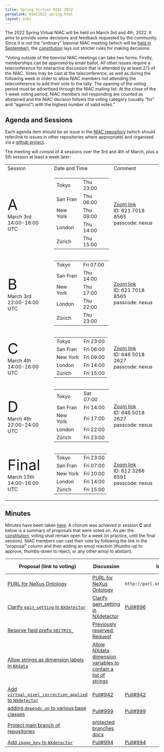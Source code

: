 ```yaml
---
title: Spring Virtual NIAC 2022
permalink: NIAC2022_spring.html
layout: wiki
---
```


The 2022 Spring Virtual NIAC will be held on March 3rd and 4th, 2022. It aims to provide some decisions and feedback requested by the community.
Since it is not the "ordinary" biennial NIAC meeting (which will be [held in September](https://www.nexusformat.org/NIAC2022.html)), the [constitution](https://www.nexusformat.org/NIAC.html) lays out stricter rules for making decisions: 

"Voting outside of the biennial NIAC meetings can take two forms. Firstly, memberships can be approved by email ballot. All other issues require a teleconference for interactive discussion that is attended by at least 2/3 of the NIAC. Votes may be cast at the teleconference, as well as during the following week in order to allow NIAC members not attending the teleconference to add their vote to the tally. The opening of the voting period must be advertised through the NIAC mailing list. At the close of the 1-week voting period, NIAC members not responding are counted as abstained and the NIAC decision follows the voting category (usually “for” and “against”) with the highest number of valid votes."

Agenda and Sessions
----------------
Each agenda item should be an issue in the [NIAC repository](https://github.com/nexusformat/NIAC/issues) (which should refer/link to issues in other repositories where appropriate) and organised via a [github project](https://github.com/nexusformat/NIAC/projects/4).

The meeting will consist of 4 sessions over the 3rd and 4th of March, plus a 5th session at least a week later:
<table>
<TR><TD> Session </TD><TD> Date and Time </TD><TD> Comment </TD></TR>
<TR><TD> <font size="+10">A</font> <BR>March 3rd<BR>14:00-16:00 UTC</TD><TD>
<table>
<TR><TD>Tokyo</TD><TD>Thu 23:00</TD></TR>
<TR><TD>San Fran</TD><TD>Thu 06:00</TD></TR>
<TR><TD>New York</TD><TD>Thu 09:00</TD></TR>
<TR><TD>London</TD><TD>Thu 14:00</TD></TR>
<TR><TD>Zürich</TD><TD>Thu 15:00</TD></TR>
</table>
</TD><TD> <A href="https://psich.zoom.us/j/62170188565?pwd=VUNUMDR5V3NNRDFHd3pzM2liQnplZz09">Zoom link</A><BR>
  ID: 621 7018 8565 <BR>passcode: nexus</TD></TR>
<TR><TD> <font size="+10">B</font> <BR>March 3rd<BR>22:00-24:00 UTC </TD><TD>
<table>
<TR><TD>Tokyo</TD><TD>Fri 07:00</TD></TR>
<TR><TD>San Fran</TD><TD>Thu 14:00</TD></TR>
<TR><TD>New York</TD><TD>Thu 17:00</TD></TR>
<TR><TD>London</TD><TD>Thu 22:00</TD></TR>
<TR><TD>Zürich</TD><TD>Thu 23:00</TD></TR>
</table>
  </TD><TD> <A href="https://psich.zoom.us/j/62170188565?pwd=VUNUMDR5V3NNRDFHd3pzM2liQnplZz09">Zoom link</A><BR>
  ID: 621 7018 8565 <BR>passcode: nexus </TD></TR>
<TR><TD> <font size="+10">C</font> <BR>March 4th<BR>14:00-16:00 UTC</TD><TD>
<table>
<TR><TD>Tokyo</TD><TD>Fri 23:00</TD></TR>
<TR><TD>San Fran</TD><TD>Fri 06:00</TD></TR>
<TR><TD>New York</TD><TD>Fri 09:00</TD></TR>
<TR><TD>London</TD><TD>Fri 14:00</TD></TR>
<TR><TD>Zürich</TD><TD>Fri 15:00</TD></TR>
</table>
  </TD><TD> <A href="https://psich.zoom.us/j/64650182627?pwd=c08xY0NxRGt1Z0FaQkxZRlRBZEVTUT09">Zoom link</A><BR>
  ID: 646 5018 2627 <BR>passcode: nexus  </TD></TR>
<TR><TD> <font size="+10">D</font> <BR>March 4th<BR>22:00-24:00 UTC</TD><TD> 
<table>
<TR><TD>Tokyo</TD><TD>Sat 07:00</TD></TR>
<TR><TD>San Fran</TD><TD>Fri 14:00</TD></TR>
<TR><TD>New York</TD><TD>Fri 17:00</TD></TR>
<TR><TD>London</TD><TD>Fri 22:00</TD></TR>
<TR><TD>Zürich</TD><TD>Fri 23:00</TD></TR>
</table>
  </TD><TD> <A href="https://psich.zoom.us/j/64650182627?pwd=c08xY0NxRGt1Z0FaQkxZRlRBZEVTUT09">Zoom link</A><BR>
  ID: 646 5018 2627 <BR>passcode: nexus  </TD></TR>
<TR><TD> <font size="+5">Final</font><BR>March 15th<BR>14:00-16:00 UTC </TD><TD>
  <table>
<TR><TD>Tokyo</TD><TD>Fri 23:00</TD></TR>
<TR><TD>San Fran</TD><TD>Fri 07:00</TD></TR>
<TR><TD>New York</TD><TD>Fri 10:00</TD></TR>
<TR><TD>London</TD><TD>Fri 14:00</TD></TR>
<TR><TD>Zürich</TD><TD>Fri 15:00</TD></TR>
</table>
  </TD><TD> <A href="https://psich.zoom.us/j/61232666591?pwd=cE1xVXBLUi9XR0dkbzdFdnQ4NnNuUT09">Zoom link</A><BR>
  ID: 612 3266 6591 <BR>passcode: nexus  </TD></TR>
</table>

  
Minutes
-------

Minutes have been taken [here](https://www.nexusformat.org/NIAC2022_spring_minutes.html). A chorum was achieved in session **C** and below is a summary of proposals that were voted on. As per the [constitution](https://www.nexusformat.org/NIAC.html#constitution), voting shall remain open for a week (in practice, until the final session). NIAC members can cast their vote by following the link in the "proposal" column and then adding an emoji reaction (thumbs-up to approve, thumbs-down to reject, or any other amoji to abstain).


|    Proposal (link to voting)     |  Discussion  |  Implementation  |   Vote Count    |
| --- | --- | --- | --- |
| [PURL for NeXus Ontology](https://github.com/nexusformat/NIAC/issues/95#issuecomment-1059210877) | [PURL for NeXus Ontology](https://github.com/nexusformat/NIAC/issues/95) | `http://purl.org/nexusformat/definitions/` | Ongoing |
| [Clarify `gain_setting` in `NXdetector`](https://github.com/nexusformat/NIAC/issues/100#issue-1154265378) | [Clarify gain_setting in NXdetector](https://github.com/nexusformat/definitions/issues/894) | [Pull#896](https://github.com/nexusformat/definitions/pull/896) | Ongoing |
| [Reserve field prefix `DECTRIS_`](https://github.com/nexusformat/NIAC/issues/110#issue-1158281367) | [Previously reserved](https://manual.nexusformat.org/datarules.html?#reserved-prefixes), [Request](https://github.com/nexusformat/definitions/issues/993) |  | Ongoing |
| [Allow strings as dimension labels in `NXdata`](https://github.com/nexusformat/NIAC/issues/97#issuecomment-1059256273) | [Allow NXdata dimension variables to contain a list of strings](https://github.com/nexusformat/definitions/issues/945) |   | Ongoing |
| [Add `virtual_pixel_correction_applied` to `NXdetector`](https://github.com/nexusformat/NIAC/issues/94#issuecomment-1059276075) |  [Pull#942](https://github.com/nexusformat/definitions/pull/942) | [Pull#942](https://github.com/nexusformat/definitions/pull/942) | Ongoing |
| [adding `depends_on` to various base classes](https://github.com/nexusformat/NIAC/issues/109#issuecomment-1059283549) | [Pull#999](https://github.com/nexusformat/definitions/pull/999) | [Pull#999](https://github.com/nexusformat/definitions/pull/999) | Ongoing |
| [Protect main branch of repositories](https://github.com/nexusformat/NIAC/issues/113#issuecomment-1059291945) | [protected branches docs](https://docs.github.com/en/repositories/configuring-branches-and-merges-in-your-repository/defining-the-mergeability-of-pull-requests/about-protected-branches) |   | Ongoing |
| [Add `image_key` to `NXdetector`](https://github.com/nexusformat/NIAC/issues/111#issuecomment-1059295950) | [Pull#994](https://github.com/nexusformat/definitions/pull/994)  | [Pull#994](https://github.com/nexusformat/definitions/pull/994) | Ongoing |


